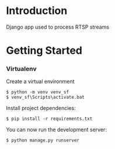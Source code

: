 # Introduction

Django app used to process RTSP streams

# Getting Started

### Virtualenv

Create a virtual environment

    $ python -m venv venv_sf
    $ venv_sf\Scripts\activate.bat
    
Install project dependencies:

    $ pip install -r requirements.txt
    
You can now run the development server:

    $ python manage.py runserver



